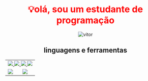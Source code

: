 
<h1 align="center" style="color:red; font-weight:bold;">💡olá, sou um estudante de programação </h1>
<section align="center">

<img src="https://komarev.com/ghpvc/?username=vitorozorio&label=Visitas&color=0e75b6&style=flat" alt="vitor"/>



<br>

<h2 style="font-weight:bold;">linguagens e ferramentas</h2>


<table>
<tr>
  <td colspan="2">
    <a href="https://github.com/oliveiradeigor">
      <img src="https://img.shields.io/badge/Linux-FCC624?style=for-the-badge&logo=LINUX&logoColor=black"/>
      <img src="https://img.shields.io/badge/UBUNTU-000000?style=for-the-badge&logo=UBUNTU&logoColor="/> 
      <img src="https://img.shields.io/badge/git%20-%23F05033.svg?&style=for-the-badge&logo=git&logoColor=white"/>
      <img src="https://img.shields.io/badge/Java-ED8B00?style=for-the-badge&logo=java&logoColor=white"/>
      <!--<img src="https://img.shields.io/badge/Spring-239120?style=for-the-badge&logo=Spring&logoColor=white"/>
      <img src="https://img.shields.io/badge/mysql-purple?style=for-the-badge&logo=mysql&logoColor=white"/>
      <img src="https://img.shields.io/badge/HTML5-E34F26?style=for-the-badge&logo=html5&logoColor=white"/>
      <img src="https://img.shields.io/badge/CSS3-1572B6?style=for-the-badge&logo=css3&logoColor=white"/>
      <img src="https://img.shields.io/badge/JavaScript-F7DF1E?style=for-the-badge&logo=javascript&logoColor=black"/>
      <img src="https://img.shields.io/badge/JQUERY-0182B6?style=for-the-badge&logo=JQUERY&logoColor=white"/>
      <img src="https://img.shields.io/badge/mardown-FFF?style=for-the-badge&logo=markdown&logoColor=black"/>
      <img src="https://img.shields.io/badge/Python-3776AB?style=for-the-badge&logo=python&logoColor=white"/>
      <img src="https://img.shields.io/badge/figma-8B008B?style=for-the-badge&logo=figma&logoColor=white"/>
      <img src="https://img.shields.io/badge/vim-000?style=for-the-badge&logo=vim&logoColor=green"/>-->
  </a>
  </td>
</tr>
  <tr>
    <td>
      <a href="https://github-readme-stats.vercel.app/api?username=vitorozorio&theme=blue-green&show_icons=true">
        <img align="left" src="https://github-readme-stats.vercel.app/api?username=vitorozorio&theme=blue-green&show_icons=true" />
      </a>
    </td>
    <td>
      <a href="https://github-readme-stats.vercel.app/api/top-langs/?username=vitorozorio&theme=blue-green&=html">
      <img align="left" src="https://github-readme-stats.vercel.app/api/top-langs/?username=vitorozorio&theme=blue-green&=html"/>     
      </a>
    </td>
  </tr>
</table>
</section>